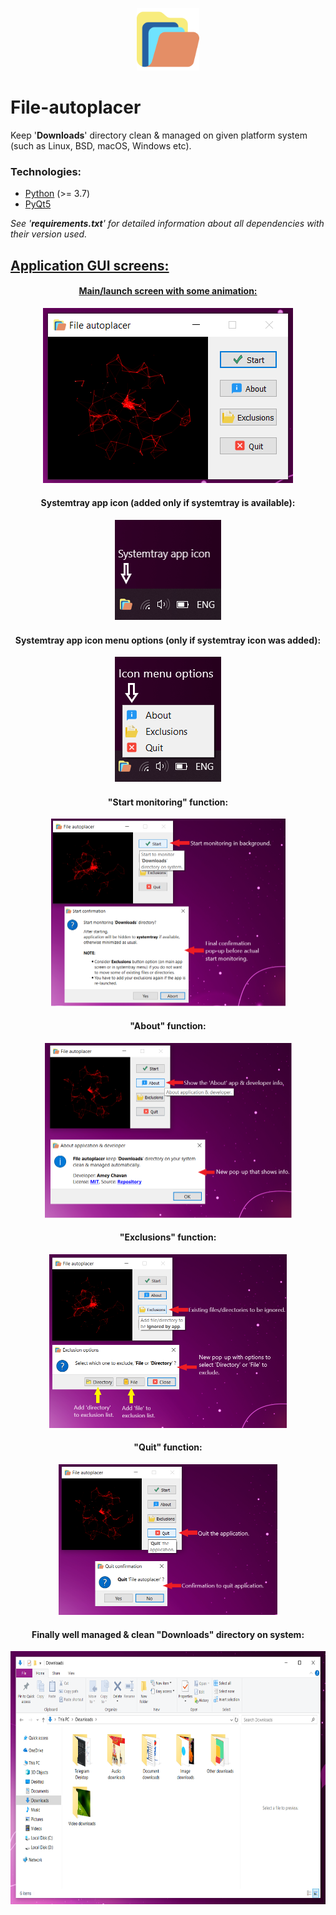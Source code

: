 <p align="center"><img src="icons/app_logo.png" width="100px" height="100px" /></p>

# File-autoplacer
Keep '**Downloads**' directory clean &amp; managed on given platform system (such as Linux, BSD, macOS, Windows etc).


### Technologies:
- [Python](https://www.python.org/) (>= 3.7)
- [PyQt5](https://pypi.org/project/PyQt5/)

*See '**requirements.txt**' for detailed information about all dependencies with their version used.*

<H2><U>Application GUI screens:</U></H2>
<H4 align="center"><U>Main/launch screen with some animation:</U></H4>
<p align="center"><img src="AppScreens/Main_app.png" /></p>

<H4 align="center">Systemtray app icon (added only if systemtray is available):</H4>
<p align="center"><img src="AppScreens/Systemtray_app_icon.png" /></p>

<H4 align="center">Systemtray app icon menu options (only if systemtray icon was added):</H4>
<p align="center"><img src="AppScreens/Systemtray_icon_menu_options.png" /></p>

<H4 align="center">"Start monitoring" function:</H4>
<p align="center"><img src="AppScreens/Start_Function.png" width="375px" height="300px" /></p>

<H4 align="center">"About" function:</H4>
<p align="center"><img src="AppScreens/About_Function.png" width="395px" height="280px" /></p>

<H4 align="center">"Exclusions" function:</H4>
<p align="center"><img src="AppScreens/Exclusions_Function.png" width="380px" height="278px" /></p>

<H4 align="center">"Quit" function:</H4>
<p align="center"><img src="AppScreens/Quit_Function.png" width="350px" height="241px" /></p>

<H4 align="center">Finally well managed & clean "Downloads" directory on system:</H4>
<p align="center"><img src="AppScreens/Managed_downloads.png" width="680px" height="405px" /></p>
